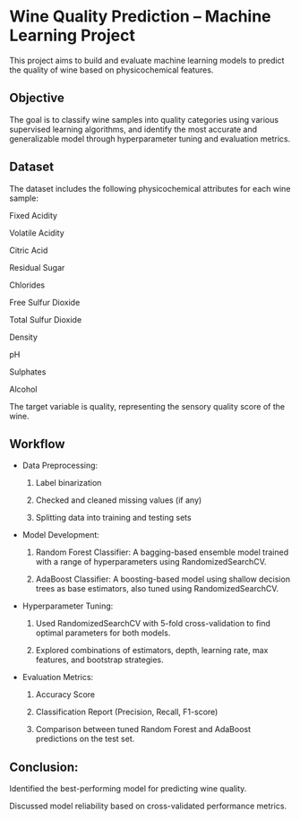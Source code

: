 # Wine Quality Prediction – Machine Learning Project

This project aims to build and evaluate machine learning models to predict the quality of wine based on physicochemical features.

## Objective


The goal is to classify wine samples into quality categories using various supervised learning algorithms, and identify the most accurate and generalizable model through hyperparameter tuning and evaluation metrics.

## Dataset


The dataset includes the following physicochemical attributes for each wine sample:

Fixed Acidity

Volatile Acidity

Citric Acid

Residual Sugar

Chlorides

Free Sulfur Dioxide

Total Sulfur Dioxide

Density

pH

Sulphates

Alcohol

The target variable is quality, representing the sensory quality score of the wine.

## Workflow

- Data Preprocessing:

    1. Label binarization

    2. Checked and cleaned missing values (if any)

    3. Splitting data into training and testing sets

- Model Development:

    1. Random Forest Classifier: A bagging-based ensemble model trained with a range of hyperparameters using RandomizedSearchCV.

    2. AdaBoost Classifier: A boosting-based model using shallow decision trees as base estimators, also tuned using RandomizedSearchCV.

- Hyperparameter Tuning:

    1. Used RandomizedSearchCV with 5-fold cross-validation to find optimal parameters for both models.

    2. Explored combinations of estimators, depth, learning rate, max features, and bootstrap strategies.

- Evaluation Metrics:

    1. Accuracy Score

    2. Classification Report (Precision, Recall, F1-score)

    3. Comparison between tuned Random Forest and AdaBoost predictions on the test set.

## Conclusion:

Identified the best-performing model for predicting wine quality.

Discussed model reliability based on cross-validated performance metrics.
